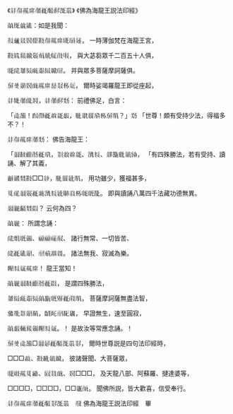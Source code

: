 《𗢳𗗚𗵃𘟙𗗙𗹙𘟩𘒣𗖰𗚩》
《佛為海龍王説法印經》

𘌽𗍊𗔘𗧓：如是我聞：

𘃞𗿳𗣧𘀺𗏆𘜶𗗚𗵃𘟙𗎭𗅁𗫻，
一時薄伽梵在海龍王宮，

𘜶𗁡𗳷𗫔𗡞𗍫𘊝𗏁𗰗𘓐，
與大苾芻眾千二百五十人俱，

𗅉𗱕𘏞𗢈𗓚𘄽𗢈𗫔𗄭。
并與眾多菩薩摩訶薩俱。

𗉘𘝨𗦗𘀺𗓽𗵃𘟙𗶠𘏚𗈪𗢵，
爾時娑竭羅龍王即從座起，

𗢳𗺌𗗙𗍺𘐔，𗢳𗗙𘒣𘘥：
前禮佛足，白言：

「𗯨𗖻！𘓊𗰣𗹙𗒐𗧯𘔼，𗮅𗧸𗼕𗱱𗈪𗉘𘜘？」𘘣
「世尊！頗有受持少法，得福多不？！

𗢳𗗚𗵃𘟙𗗙𘘥：
佛告海龍王：

「𗥃𘋠𗠁𘍳𗹙𘟣，𘎤𗓱𗒐𗧯、𗗈𘆖、𗧘𗖵𗄻𗥤𗌭，
「有四殊勝法，若有受持、讀誦、解了其義，

𘟏𗪺𘙌𘜶□□𗢼，𗮅𗼕𗣼𘜘，
用功雖少，獲福甚多，

𘉋𗕑𗥃𗡞𗹙𗔇𗗈𘆖𗣼𘉐𗑠𗈪𗅲𗅋𘁟。
即與讀誦八萬四千法藏功德無異。

𗥃𗫂𘓇𘙌𘟂？
云何為四？

𘌽𗫂：
所謂念誦：

𗱕𘝦𗅋𗏹、𗄑𗄑𗄊𘍔、
諸行無常、一切皆苦、

𗱕𗹙𗧓𗤋、𗘺𗈞𗴴𗨻。
諸法無我、寂滅為樂。

𗆫𘆖𗦇𗵃𘟙！
龍王當知！

𘌽𗫂𗥃𘋠𗠁𘍳𗹙𘟂，
是謂四殊勝法，

𘏞𗢈𗓚𘄽𗢈𘌽𘕾𗅋𗋃𗹙𘄡𘜘，
菩薩摩訶薩無盡法智，

𗉮𘃛𘎳𗤋𘕥，𘜤𘍞𗘺𘕿𗫡，
早證無生，速至圓寂，

𘌽𘔼𗍳𘆄𗏹𗆫𘆖𗦇。！
是故汝等常應念誦。！

𗉘𘝨𗯨𗖻□𗥃𗣃𗹙𘟩𗖰𗚩𘎪，
爾時世尊説是四句法印經時，

□□□𗓁、𘜶𘋢𗥤𗫔，
彼諸聲聞、大菩薩眾，

𗅉𘓱𗵃𘉋𗴮、𗠝𘏱𗓽、𘀺□□□，
及天龍八部、阿蘇羅、揵達婆等，

□□□□，□□□□，□□𗡶𗭍。
聞佛所説，皆大歡喜，信受奉行。

𗢳𗗚𗵃𘟙𗗙𗹙𘟩𘎪𗖰𗚩　𘃪
佛為海龍王説法印經　畢